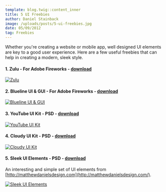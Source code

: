 ```yaml
---
template: blog.twig::content_inner
title: 5 UI Freebies
author: Daniel Stainback
image: /uploads/posts/5-ui-freebies.jpg
date: 05/09/2012
tag: Freebies
---
```

<!--excerpt-->
Whether you're creating a website or mobile app, well designed UI elements are key to a good user experience. Here are a few useful freebies that can help in creating a modern, sleek style.
<!--endexcerpt-->

#### 1. Zulu - For Adobe Fireworks - [download](http://shiienurm.com/2012/05/zulu-ui-freebie/)
[![Zulu](/uploads/posts/5-ui-freebies/zulu.jpg)](http://shiienurm.com/2012/05/zulu-ui-freebie)

#### 2. Blueline UI &amp; GUI - For Adobe Fireworks - [download](http://shiienurm.com/2012/04/blueline-ui-gui-freebie-for-adobe-fireworks/)
[![Blueline UI & GUI](/uploads/posts/5-ui-freebies/blueline.jpg)](http://shiienurm.com/2012/04/blueline-ui-gui-freebie-for-adobe-fireworks)

#### 3. YouTube UI Kit - PSD - [download](http://freeuikits.com/free-psd-new-youtube-ui-kit/)
[![YouTube UI Kit](/uploads/posts/5-ui-freebies/youtube.jpg)](http://freeuikits.com/free-psd-new-youtube-ui-kit)

#### 4. Cloudy UI Kit - PSD - [download](http://kbsportfolio.com/2011/10/16/resource-for-designer-cloudy-ui-kit/)
[![Cloudy UI Kit](/uploads/posts/5-ui-freebies/cloudy.jpg)](http://kbsportfolio.com/2011/10/16/resource-for-designer-cloudy-ui-kit)

#### 5. Sleek UI Elements - PSD - [download](http://www.designkindle.com/2011/07/25/sleek-ui-elements/)
An interesting and simple set of UI elements from [http://matthewdanielsdesign.com](http://matthewdanielsdesign.com/).

[![Sleek UI Elements](/uploads/posts/5-ui-freebies/ui_elements.jpg)](http://www.designkindle.com/2011/07/25/sleek-ui-elements)

